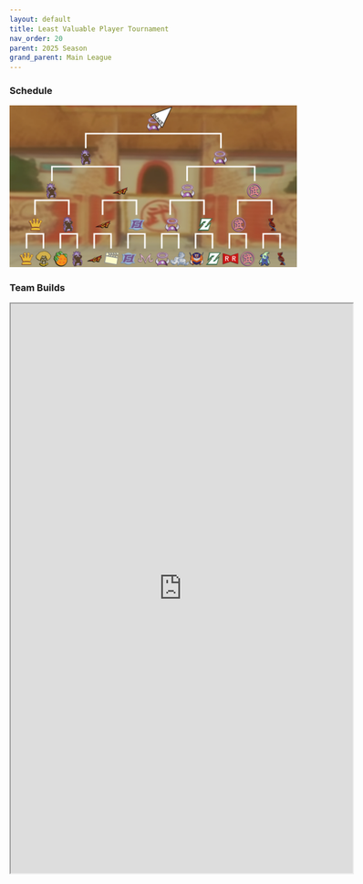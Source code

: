 ```yaml
---
layout: default
title: Least Valuable Player Tournament
nav_order: 20
parent: 2025 Season
grand_parent: Main League
---
```

### Schedule

[![](./images/lvp.jpg) ](./images/lvp.jpg)

### Team Builds
 
<iframe width=600 height=1000 scrolling="yes" src="https://docs.google.com/document/d/e/2PACX-1vT8FbTMEJUrESOCBgL51PubdBdifrxvtUL6e7Wi8J-gN8OmN0eIg_-BIPXpvSM_bB_g3C9mrMkrq410/pub?embedded=true"></iframe>